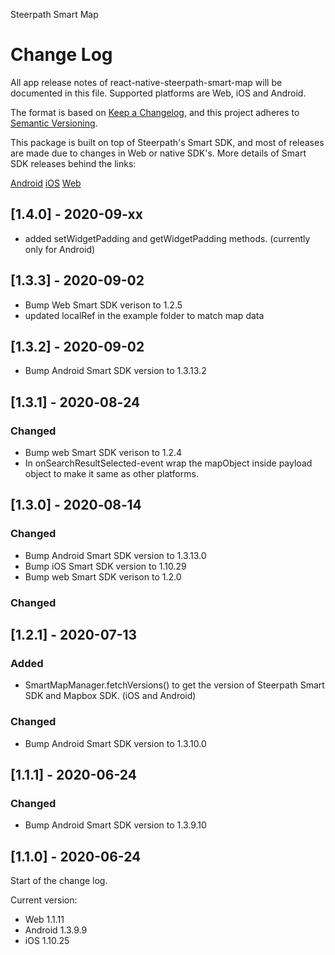 Steerpath Smart Map

# Change Log

All app release notes of react-native-steerpath-smart-map will be documented in this file. Supported platforms are Web, iOS and Android.

The format is based on [Keep a Changelog](http://keepachangelog.com/),
and this project adheres to [Semantic Versioning](https://semver.org/spec/v2.0.0.html).

This package is built on top of Steerpath's Smart SDK, and most of releases are made due to changes in Web or native SDK's. More details of Smart SDK releases behind the links:

[Android](https://s3-eu-west-1.amazonaws.com/steerpath/android/documentation/smart/index.html)
[iOS](https://s3-eu-west-1.amazonaws.com/steerpath/ios/releases/smart-sdk-changelog/index.html)
[Web](https://s3-eu-west-1.amazonaws.com/steerpath-web-sdk/documentation/smart/latest/index.html)

## [1.4.0] - 2020-09-xx

- added setWidgetPadding and getWidgetPadding methods. (currently only for Android)

## [1.3.3] - 2020-09-02

- Bump Web Smart SDK verison to 1.2.5
- updated localRef in the example folder to match map data

## [1.3.2] - 2020-09-02

- Bump Android Smart SDK version to 1.3.13.2

## [1.3.1] - 2020‑08‑24

### Changed

- Bump web Smart SDK verison to 1.2.4
- In onSearchResultSelected-event wrap the mapObject inside payload object to make it same as other platforms.

## [1.3.0] - 2020‑08‑14

### Changed

- Bump Android Smart SDK version to 1.3.13.0
- Bump iOS Smart SDK version to 1.10.29
- Bump web Smart SDK verison to 1.2.0

### Changed

## [1.2.1] - 2020-07-13

### Added

- SmartMapManager.fetchVersions() to get the version of Steerpath Smart SDK and Mapbox SDK. (iOS and Android)

### Changed

- Bump Android Smart SDK version to 1.3.10.0

## [1.1.1] - 2020-06-24

### Changed

- Bump Android Smart SDK version to 1.3.9.10

## [1.1.0] - 2020-06-24

Start of the change log.

Current version:

- Web 1.1.11
- Android 1.3.9.9
- iOS 1.10.25
